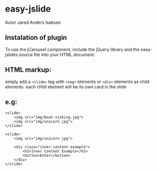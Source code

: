 easy-jslide
===

Autor Jared Anders Isaksen


Instalation of plugin
---

To use the jCarousel component, include the jQuery library and the easy-jslides source file into your HTML document:



HTML markup:
---

simply add a `<slide>` tag with `<img>` elements or `<div>` elements as child elements. each child element will be its own card in the slide

e.g:
---
```
<slide>
    <img src="img/boat-sinking.jpg">
    <img src="img/unicorn.jpg">
</slide>
```
```
<slide>
    <img src="img/unicorn.jpg">
    
    <div class="inner-content-example">
        <h2>Inner Content Example</h2>
        <button>Enter</button>
    </div>
</slide>
```